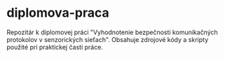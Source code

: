 # diplomova-praca
Repozitár k diplomovej práci "Vyhodnotenie bezpečnosti komunikačných protokolov v senzorických sieťach". Obsahuje zdrojové kódy a skripty použité pri praktickej časti práce.
